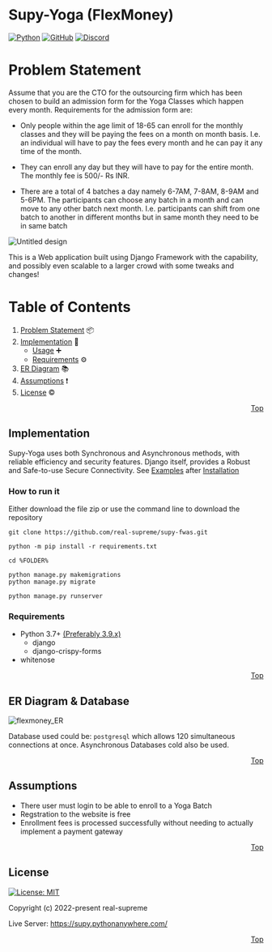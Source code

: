 # Supy-Yoga (FlexMoney)

[![Python](https://img.shields.io/badge/python-3670A0?style=for-the-badge&logo=python&logoColor=ffdd54)](https://www.python.org/) [![GitHub](https://img.shields.io/badge/github-%23121011.svg?style=for-the-badge&logo=github&logoColor=white)](https://github.com/real-supreme/supy-fwas) [![Discord](https://img.shields.io/badge/Discord-%235865F2.svg?style=for-the-badge&logo=discord&logoColor=white)](https://discord.com/users/309963727913091073)

# Problem Statement

Assume that you are the CTO for the outsourcing firm which has been chosen to build an
admission form for the Yoga Classes which happen every month.
Requirements for the admission form are:

* Only people within the age limit of 18-65 can enroll for the monthly classes and they will
		be paying the fees on a month on month basis. I.e. an individual will have to pay the fees
		every month and he can pay it any time of the month.

* They can enroll any day but they will have to pay for the entire month. The monthly fee is
		500/- Rs INR.

* There are a total of 4 batches a day namely 6-7AM, 7-8AM, 8-9AM and 5-6PM. The
		participants can choose any batch in a month and can move to any other batch next
		month. I.e. participants can shift from one batch to another in different months but in
		same month they need to be in same batch

![Untitled design](https://user-images.githubusercontent.com/70822569/207696607-7b9da683-04c0-4a73-b1e1-7090133c5886.png)

This is a Web application built using Django Framework with the capability, and possibly even scalable to a larger crowd with some tweaks and changes!

# Table of Contents

1. [Problem Statement](#problem-statement) 📦
2. [Implementation](#implementation) 🧾
	* [Usage](#how-to-run-it) ➕
	* [Requirements](#requirements) ⚙
3. [ER Diagram](#er-diagram--databases) 📚
4. [Assumptions](#assumptions) ❗
5. [License](#license) &copy;

<p style="text-align: right;">
	<a href="#supy-yoga-flexmoney">Top</a>
</p>

## Implementation

Supy-Yoga uses both Synchronous and Asynchronous methods, with reliable efficiency and security features. Django itself, provides a Robust and Safe-to-use Secure Connectivity. See [Examples](#examples) after [Installation](#installation)

### How to run it

Either download the file zip or use the command line to download the repository
```
git clone https://github.com/real-supreme/supy-fwas.git

python -m pip install -r requirements.txt

cd %FOLDER%

python manage.py makemigrations
python manage.py migrate

python manage.py runserver
``` 

### Requirements

- Python 3.7+ [(Preferably 3.9.x)](https://www.python.org/downloads/release/python-390/)
	- django
	- django-crispy-forms
- whitenose
  
 <p style="text-align: right;">
	<a href="#table-of-contents">Top</a>
</p>

## ER Diagram & Database

![flexmoney_ER](https://user-images.githubusercontent.com/70822569/207992263-e9e19dc2-252b-4e6f-a13b-1892976db0e6.png)

Database used could be: `postgresql` which allows 120 simultaneous connections at once. Asynchronous Databases cold also be used.
<p style="text-align: right;">
	<a href="#table-of-contents">Top</a>
</p>

## Assumptions

- There user must login to be able to enroll to a Yoga Batch
- Regstration to the website is free
- Enrollment fees is processed successfully without needing to actually implement a payment gateway
<p style="text-align: right;">
	<a href="#table-of-contents">Top</a>
</p>

## License

[![License: MIT](https://img.shields.io/badge/License-MIT-yellow.svg)](LICENSE) 

Copyright (c) 2022-present real-supreme

Live Server: https://supy.pythonanywhere.com/
<p style="text-align: right;">
	<a href="#table-of-contents">Top</a>
</p>
